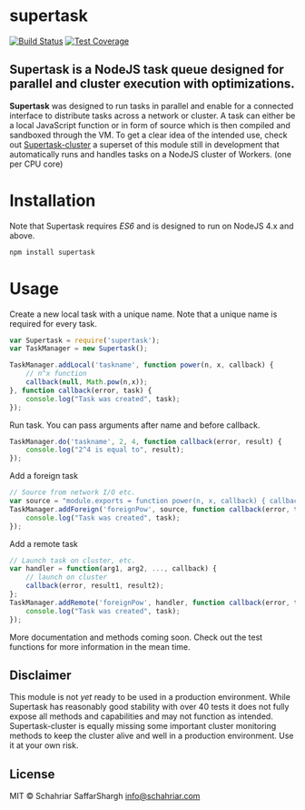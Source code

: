 # supertask
[![Build Status](https://travis-ci.org/schahriar/supertask.svg?branch=master)](https://travis-ci.org/schahriar/supertask)
[![Test Coverage](https://codeclimate.com/github/schahriar/supertask/badges/coverage.svg)](https://codeclimate.com/github/schahriar/supertask/coverage)

## Supertask is a NodeJS task queue designed for parallel and cluster execution with optimizations.

**Supertask** was designed to run tasks in parallel and enable for a connected interface to distribute tasks across a network or cluster. A task can either be a local JavaScript function or in form of source which is then compiled and sandboxed through the VM. To get a clear idea of the intended use, check out [Supertask-cluster](https://github.com/schahriar/supertask-cluster) a superset of this module still in development that automatically runs and handles tasks on a NodeJS cluster of Workers. (one per CPU core)

# Installation
Note that Supertask requires *ES6* and is designed to run on NodeJS 4.x and above.
```javascript
npm install supertask
```

# Usage
Create a new local task with a unique name. Note that a unique name is required for every task.
```javascript
var Supertask = require('supertask');
var TaskManager = new Supertask();

TaskManager.addLocal('taskname', function power(n, x, callback) {
    // n^x function
    callback(null, Math.pow(n,x));
}, function callback(error, task) {
    console.log("Task was created", task);
});
```

Run task. You can pass arguments after name and before callback.

```javascript
TaskManager.do('taskname', 2, 4, function callback(error, result) {
    console.log("2^4 is equal to", result);
});
```

Add a foreign task
```javascript
// Source from network I/O etc.
var source = "module.exports = function power(n, x, callback) { callback(null, Math.pow(n,x)); }"
TaskManager.addForeign('foreignPow', source, function callback(error, task) {
    console.log("Task was created", task);
});
```

Add a remote task
```javascript
// Launch task on cluster, etc.
var handler = function(arg1, arg2, ..., callback) {
    // launch on cluster
    callback(error, result1, result2);
};
TaskManager.addRemote('foreignPow', handler, function callback(error, task) {
    console.log("Task was created", task);
});
```

More documentation and methods coming soon. Check out the test functions for more information in the mean time.

## Disclaimer
This module is not *yet* ready to be used in a production environment. While Supertask has reasonably good stability with over 40 tests it does not fully expose all methods and capabilities and may not function as intended. Supertask-cluster is equally missing some important cluster monitoring methods to keep the cluster alive and well in a production environment. Use it at your own risk.

## License
MIT © Schahriar SaffarShargh <info@schahriar.com>